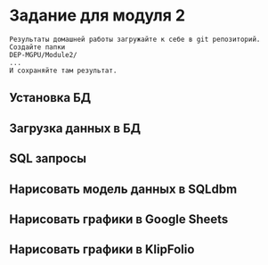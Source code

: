 # Задание для модуля 2

```
Результаты домашней работы загружайте к себе в git репозиторий. Создайте папки
DEP-MGPU/Module2/
...
И сохраняйте там результат.
```

## Установка БД

## Загрузка данных в БД

## SQL запросы

## Нарисовать модель данных в SQLdbm

## Нарисовать графики в Google Sheets

## Нарисовать графики в KlipFolio
